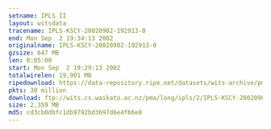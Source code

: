 ```yaml
---
setname: IPLS II
layout: witsdata
tracename: IPLS-KSCY-20020902-192913-0
end: Mon Sep  2 19:34:13 2002
originalname: IPLS-KSCY-20020902-192913-0
gzsize: 647 MB
len: 0:05:00
start: Mon Sep  2 19:29:13 2002
totalwirelen: 19,901 MB
ripedownload: https://data-repository.ripe.net/datasets/wits-archive/pma/long/ipls/2/IPLS-KSCY-20020902-192913-0.gz
pkts: 30 million
download: ftp://wits.cs.waikato.ac.nz/pma/long/ipls/2/IPLS-KSCY-20020902-192913-0.gz
size: 2,359 MB
md5: cd3cb0dbfc1db9792bd3697d6e4f66e8
---
```

